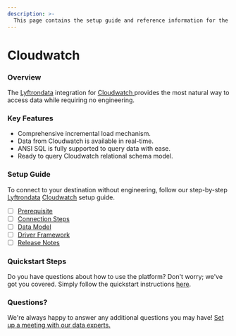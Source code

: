 ```yaml
---
description: >-
  This page contains the setup guide and reference information for the Cloudwatch source connector.
---
```


# Cloudwatch

### Overview

The [Lyftrondata](https://www.lyftrondata.com/) integration for [Cloudwatch](https://www.lyftrondata.com/integration/cloudwatch/)[ ](https://www.lyftrondata.com/integration/cloudwatch/)provides the most natural way to access data while requiring no engineering.

### Key Features

* Comprehensive incremental load mechanism.
* Data from Cloudwatch is available in real-time.&#x20;
* ANSI SQL is fully supported to query data with ease.
* Ready to query Cloudwatch relational schema model.

### Setup Guide

To connect to your destination without engineering, follow our step-by-step [Lyftrondata](https://www.lyftrondata.com/)  [Cloudwatch](https://www.lyftrondata.com/integration/cloudwatch/) setup guide.

* [ ] [Prerequisite](../../technology-analytics/cloudwatch/prerequisite.md)
* [ ] [Connection Steps](../../technology-analytics/cloudwatch/connection-steps.md)
* [ ] [Data Model](../../technology-analytics/cloudwatch/data-model/)
* [ ] [Driver Framework](../../technology-analytics/cloudwatch/driver-framework/)
* [ ] [Release Notes](../../technology-analytics/cloudwatch/release-notes.md)

### Quickstart Steps

Do you have questions about how to use the platform? Don't worry; we've got you covered. Simply follow the quickstart instructions [here](../../../quickstart-steps.md).

### Questions? <a href="#questions" id="questions"></a>

We're always happy to answer any additional questions you may have! [Set up a meeting with our data experts.](https://www.lyftrondata.com/book-a-meeting/)

